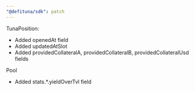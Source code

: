 ```yaml
---
"@defituna/sdk": patch
---
```


TunaPosition:

- Added openedAt field
- Added updatedAtSlot
- Added providedCollateralA, providedCollateralB, providedCollateralUsd fields

Pool

- Added stats.\*.yieldOverTvl field
